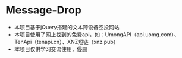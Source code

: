 # Message-Drop
* 本项目基于jQuery搭建的文本跨设备空投网站
* 本项目使用了网上找到的免费api，如：UmongAPI（api.uomg.com）、TenApi（tenapi.cn）、XNZ短链（xnz.pub）
* 本项目仅供学习交流使用，侵删
